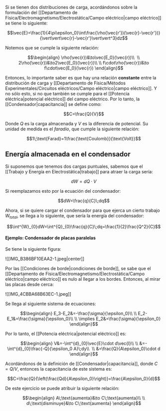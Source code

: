 
Si se tienen dos distribuciones de carga, acordándonos sobre la formulación del [[Departamento de Física/Electromagnetismo/Electrostática/Campo eléctrico|campo eléctrico]] se tiene lo siguiente: 

$$\vec{E}=\frac{1}{4\pi\epsilon_0}\int\frac{\rho(\vec{r'})(\vec{r}-\vec{r'})}{\vert\vert\vec{r}-\vec{r'}\vert\vert^3}dz$$

Notemos que se cumple la siguiente relación: 

$$\begin{align}
\rho(\vec{r})&\to\vec{E_0}(\vec{r})\\  \\
2\rho(\vec{r})&\to2\vec{E_0}(\vec{r})\\  \\
f\cdot\rho(\vec{r})&\to f\cdot\vec{E_0}(\vec{r})
\end{align}$$

Entonces, lo importante saber es que hay una relación **constante** entre la distribución de carga y [[Departamento de Física/Métodos Experimentales/Circuitos eléctricos/Campo eléctrico|campo eléctrico]]. Y no sólo esto, si no que también se cumple para el [[Potencia eléctrica|potencial eléctrico]] del campo eléctrico. Por lo tanto, la [[Condensador|capacitancia]] se define como: 

$$C=\frac{Q}{V}$$

Donde $Q$ es la carga almacenada y $V$ es la diferencia de potencial. Su unidad de medida es el *faradio*, que cumple la siguiente relación: 

$$1\;\text{Farad}=1\frac{\text{Coulomb}}{\text{Volt}}$$

## Energía almacenada en el condensador 

Si suponemos que tenemos dos cargas puntuales, sabemos que el [[Trabajo y Energía en Electrostática|trabajo]] para atraer la carga sería: 

$$dW=dQ\cdot V$$

Si reemplazamos esto por la ecuación del condensador: 

$$dW=\frac{q}{C}\;dq$$

Ahora, si se quiere cargar el condensador para que ejerca un cierto trabajo $W_{total}$, se llega a lo siguiente, que sería la energía del condensador: 

$$\int^{W}_{0}dW=\int^{Q}_{0}\frac{q}{C}\;dq=\frac{1}{2}\frac{Q^2}{C}$$

#### Ejemplo: Condensador de placas paralelas 

Se tiene la siguiente figura: 

![[IMG_B386BF10EAA2-1.jpeg|center]]

Por las [[Condiciones de borde|condiciones de borde]], se sabe que el [[Departamento de Física/Electromagnetismo/Electrostática/Campo eléctrico|campo eléctrico]] es nulo al llegar a los bordes. Entonces, al mirar las placas desde cerca:  

![[IMG_4CBBA68B63EC-1.jpeg]]

Se llega al siguiente sistema de ecuaciones: 

$$\begin{align}  
E_3-E_2&=-\frac{\sigma}{\epsilon_0}\\  \\
E_2-E_1&=\frac{\sigma}{\epsilon_0}\\  \\
\implies E_2&=\frac{\sigma}{\epsilon_0}
\end{align}$$

Por lo tanto, el [[Potencia eléctrica|potencial eléctrico]] es: 

$$\begin{align}
V&=-\int^{d}_{0}\vec{E}\cdot d\vec{l}\\  \\
&=-\int^{d}_{0}\frac{-Q}{\epsilon_0 A}\;dy\\  \\
&=\frac{Q}{A\epsilon_0}\cdot d
\end{align}$$

Acordándonos de la definición de [[Condensador|capacitancia]], donde $C=Q/V$, entonces la capacitancia de este sistema es: 

$$C=\frac{Q}{\left(\frac{Qd}{A\epsilon_0}\right)}=\frac{A\epsilon_0}{d}$$

De este ejercicio se puede atribuir la siguiente relación: 

$$\begin{align}
A\;\text{aumenta}&\to C\;\text{aumenta}\\  \\
d\;\text{disminuye}&\to C\;\text{aumenta}
\end{align}$$
